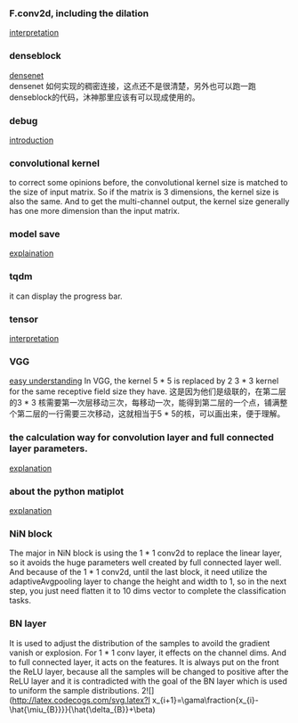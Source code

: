 ### F.conv2d, including the dilation
[interpretation](https://blog.csdn.net/weixin_38145317/article/details/104923015)
### denseblock
[densenet](https://zhuanlan.zhihu.com/p/37189203)   
    densenet 如何实现的稠密连接，这点还不是很清楚，另外也可以跑一跑denseblock的代码，沐神那里应该有可以现成使用的。
### debug
[introduction](https://blog.csdn.net/liu201812/article/details/107620068)
### convolutional kernel
to correct some opinions before, the convolutional kernel size is matched to the size of input matrix. So if the matrix is 3 dimensions, the kernel size is also the same. And to get the               multi-channel output, the kernel size generally has one more dimension than the input matrix. 
### model save
[explaination](https://www.ylkz.life/deeplearning/p12977315/)
### tqdm 
it can display the progress bar.
### tensor
[interpretation](https://jishuin.proginn.com/p/763bfbd6ddd0)
### VGG
[easy understanding](https://zhuanlan.zhihu.com/p/41423739)
In VGG, the kernel 5 * 5 is replaced by 2 3 * 3 kernel for the same receptive field size they have.  这是因为他们是级联的，在第二层的3 * 3 核需要第一次层移动三次，每移动一次，能得到第二层的一个点，铺满整个第二层的一行需要三次移动，这就相当于5 * 5的核，可以画出来，便于理解。
### the calculation way for convolution layer and full connected layer parameters.
[explanation](https://zhuanlan.zhihu.com/p/77471991)
### about the python matiplot
[explanation](https://zhuanlan.zhihu.com/p/33270402)
### NiN block
The major in NiN block is using the 1 * 1 conv2d to replace the linear layer, so it avoids the huge parameters well created by full connected layer well. And because of the 1 * 1 conv2d, until the last block, it need utilize the adaptiveAvgpooling layer to change the height and width to 1, so in the next step,  you just need flatten it to 10 dims vector to complete the classification tasks.
### BN layer
It is used to adjust the distribution of the samples to avoild the gradient vanish or explosion. For 1 * 1 conv layer, it effects on the channel dims. And to full connected layer, it acts on the features. It is always put on the front the ReLU layer, because all the samples will be changed to positive after the ReLU layer and it is contradicted with the goal of the BN layer which is used to uniform the sample distributions. 
2![](http://latex.codecogs.com/svg.latex?l x_{i+1}=\gama\fraction{x_{i}-\hat{\miu_{B}}}}{\hat{\delta_{B}}+\beta)
